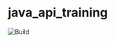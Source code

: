 # java_api_training

![Build](https://github.com/HelloItsKiddes/java_api_training/actions/workflows/build.yml/badge.svg)
